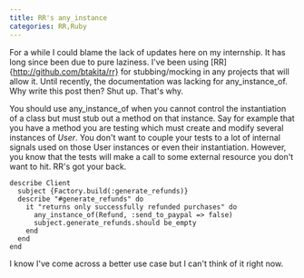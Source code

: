 ```yaml
---
title: RR's any_instance
categories: RR,Ruby
---
```


For a while I could blame the lack of updates here on my internship. It has long since been due to pure laziness. I've been using [RR]{http://github.com/btakita/rr} for stubbing/mocking in any projects that will allow it. Until recently, the documentation was lacking for any_instance_of. Why write this post then? Shut up. That's why.

You should use any_instance_of when you cannot control the instantiation of a
class but must stub out a method on that instance. Say for example that you
have a method you are testing which must create and modify several instances of
*User*. You don't want to couple your tests to a lot of internal signals used
on those User instances or even their instantiation. However, you know that the
tests will make a call to some external resource you don't want to hit. RR's
got your back.

~~~~{.ruby}
describe Client
  subject {Factory.build(:generate_refunds)}
  describe "#generate_refunds" do
    it "returns only successfully refunded purchases" do
      any_instance_of(Refund, :send_to_paypal => false)
      subject.generate_refunds.should be_empty
    end
  end
end
~~~~

I know I've come across a better use case but I can't think of it right now.
